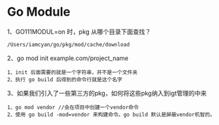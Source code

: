 # Go Module 



1、GO111MODUL=on 时，pkg 从哪个目录下面查找？

```
/Users/iamcyan/go/pkg/mod/cache/download
```



2、go mod init example.com/project_name

```
1、init 后面需要的就是一个字符串，并不是一个文件夹
2、执行 go build 后得到的命令行就是这个名字
```



3、如果我们引入了一些第三方的pkg，如何将这些pkg纳入到igt管理的中来

```
1、go mod vendor	//会在项目中创建一个vendor命令
2、使用 go build -mod=vendor 来构建命令。go build 默认是屏蔽vendor机智的。
```